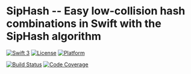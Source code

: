 # SipHash -- Easy low-collision hash combinations in Swift with the SipHash algorithm

[![Swift 3](https://img.shields.io/badge/Swift-3-blue.svg)](https://swift.org) 
[![License](https://img.shields.io/badge/licence-MIT-blue.svg)](https://github.com/lorentey/SipHash/blob/master/LICENCE.md)
[![Platform](https://img.shields.io/badge/platforms-OS_X%20∙%20iOS%20∙%20watchOS%20∙%20tvOS%20∙%20Linux-blue.svg)](https://developer.apple.com/platforms/)

[![Build Status](https://travis-ci.org/lorentey/SipHash.svg?branch=master)](https://travis-ci.org/lorentey/SipHash)
[![Code Coverage](https://codecov.io/github/lorentey/SipHash/coverage.svg?branch=master)](https://codecov.io/github/lorentey/SipHash?branch=master)
